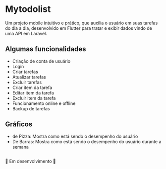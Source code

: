# Mytodolist

Um projeto mobile intuitivo e prático, que auxilia o usuário em suas tarefas do dia a dia, desenvolvido em Flutter para tratar e exibir dados vindo de uma API em Laravel.

## Algumas funcionalidades
- Criação de conta de usuário
- Login
- Criar tarefas
- Atualizar tarefas
- Excluir tarefas
- Criar item da tarefa
- Editar item da tarefa
- Excluir item da tarefa
- Funcionamento online e offline
- Backup de tarefas

## Gráficos 
- de Pizza: Mostra como está sendo o desempenho do usuário
- De Barras: Mostra como está sendo o desempenho do usuário durante a semana

##
🚧 Em desenvolvimento 🚧
